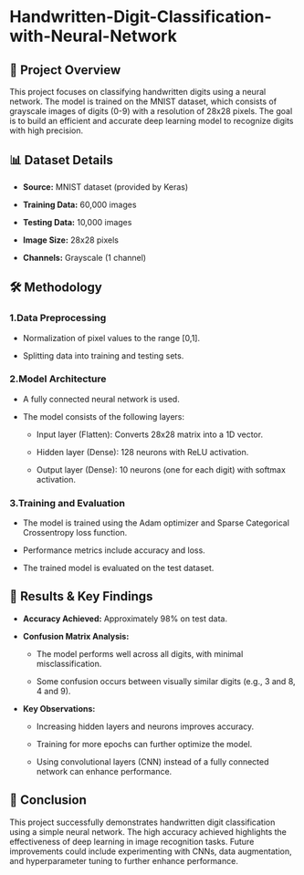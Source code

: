 # Handwritten-Digit-Classification-with-Neural-Network


## 📌 Project Overview

This project focuses on classifying handwritten digits using a neural network. The model is trained on the MNIST dataset, which consists of grayscale images of digits (0-9) with a resolution of 28x28 pixels. The goal is to build an efficient and accurate deep learning model to recognize digits with high precision.


## 📊 Dataset Details

* **Source:** MNIST dataset (provided by Keras)

* **Training Data:** 60,000 images

* **Testing Data:** 10,000 images

* **Image Size:** 28x28 pixels

* **Channels:** Grayscale (1 channel)


## 🛠 Methodology

### 1.Data Preprocessing

* Normalization of pixel values to the range [0,1].

* Splitting data into training and testing sets.

### 2.Model Architecture

* A fully connected neural network is used.

* The model consists of the following layers:

  * Input layer (Flatten): Converts 28x28 matrix into a 1D vector.

  * Hidden layer (Dense): 128 neurons with ReLU activation.

  * Output layer (Dense): 10 neurons (one for each digit) with softmax activation.

### 3.Training and Evaluation

* The model is trained using the Adam optimizer and Sparse Categorical Crossentropy loss function.

* Performance metrics include accuracy and loss.

* The trained model is evaluated on the test dataset.

## 🎯 Results & Key Findings

* **Accuracy Achieved:** Approximately 98% on test data.

* **Confusion Matrix Analysis:**

	* The model performs well across all digits, with minimal misclassification.

	* Some confusion occurs between visually similar digits (e.g., 3 and 8, 4 and 9).

* **Key Observations:**

	* Increasing hidden layers and neurons improves accuracy.

	* Training for more epochs can further optimize the model.

	* Using convolutional layers (CNN) instead of a fully connected network can enhance performance.

## 🏁 Conclusion

This project successfully demonstrates handwritten digit classification using a simple neural network. The high accuracy achieved highlights the effectiveness of deep learning in image recognition tasks. Future improvements could include experimenting with CNNs, data augmentation, and hyperparameter tuning to further enhance performance.
